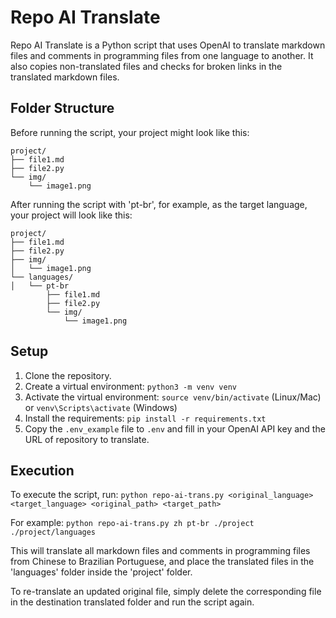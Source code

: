 # Repo AI Translate

Repo AI Translate is a Python script that uses OpenAI to translate markdown files and comments in programming files from one language to another. It also copies non-translated files and checks for broken links in the translated markdown files.

## Folder Structure

Before running the script, your project might look like this:

```
project/
├── file1.md
├── file2.py
└── img/
    └── image1.png
```

After running the script with 'pt-br', for example, as the target language, your project will look like this:

```
project/
├── file1.md
├── file2.py
├── img/
│   └── image1.png
└── languages/
│   └── pt-br
        ├── file1.md
        ├── file2.py
        └── img/
            └── image1.png
```

## Setup

1. Clone the repository.
2. Create a virtual environment: `python3 -m venv venv`
3. Activate the virtual environment: `source venv/bin/activate` (Linux/Mac) or `venv\Scripts\activate` (Windows)
4. Install the requirements: `pip install -r requirements.txt`
5. Copy the `.env_example` file to `.env` and fill in your OpenAI API key and the URL of repository to translate.

## Execution

To execute the script, run: `python repo-ai-trans.py <original_language> <target_language> <original_path> <target_path>`

For example: `python repo-ai-trans.py zh pt-br ./project ./project/languages`

This will translate all markdown files and comments in programming files from Chinese to Brazilian Portuguese, and place the translated files in the 'languages' folder inside the 'project' folder.

To re-translate an updated original file, simply delete the corresponding file in the destination translated folder and run the script again.
